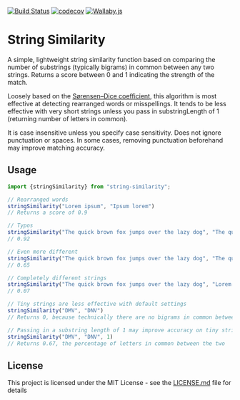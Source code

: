 [![Build Status](https://travis-ci.org/stephenjjbrown/string-similarity-js.svg?branch=master)](https://travis-ci.org/stephenjjbrown/string-similarity-js)
[![codecov](https://codecov.io/gh/stephenjjbrown/string-similarity-js/branch/master/graph/badge.svg)](https://codecov.io/gh/stephenjjbrown/string-similarity-js)
[![Wallaby.js](https://img.shields.io/badge/wallaby.js-configured-green.svg)](https://wallabyjs.com)

# String Similarity

A simple, lightweight string similarity function based on comparing the number of substrings (typically bigrams) in common between any two strings. Returns a score between 0 and 1 indicating the strength of the match.

Loosely based on the [Sørensen–Dice coefficient](https://en.wikipedia.org/wiki/Sørensen–Dice_coefficient), this algorithm is most effective at detecting rearranged words or misspellings. It tends to be less effective with very short strings unless you pass in substringLength of 1 (returning number of letters in common).

It is case insensitive unless you specify case sensitivity. Does not ignore punctuation or spaces. In some cases, removing punctuation beforehand may improve matching accuracy.

## Usage

```typescript
import {stringSimilarity} from "string-similarity";

// Rearranged words
stringSimilarity("Lorem ipsum", "Ipsum lorem")
// Returns a score of 0.9

// Typos
stringSimilarity("The quick brown fox jumps over the lazy dog", "The quck brown fx jumps over the lazy dog")
// 0.92

// Even more different
stringSimilarity("The quick brown fox jumps over the lazy dog", "The quack brain fax jomps odor the lady frog")
// 0.65

// Completely different strings
stringSimilarity("The quick brown fox jumps over the lazy dog", "Lorem ipsum")
// 0.07

// Tiny strings are less effective with default settings
stringSimilarity("DMV", "DNV")
// Returns 0, because technically there are no bigrams in common between the two

// Passing in a substring length of 1 may improve accuracy on tiny strings
stringSimilarity("DMV", "DNV", 1)
// Returns 0.67, the percentage of letters in common between the two
```

## License

This project is licensed under the MIT License - see the [LICENSE.md](LICENSE.md) file for details